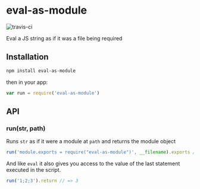 # eval-as-module

![travis-ci](https://travis-ci.org/jkroso/eval-as-module.svg)

Eval a JS string as if it was a file being required

## Installation

```sh
npm install eval-as-module
```

then in your app:

```js
var run = require('eval-as-module')
```

## API

### run(str, path)

Runs `str` as if it were a module at `path` and returns the module object

```js
run('module.exports = require("eval-as-module")', __filename).exports // => run
```

And like `eval` it also gives you access to the value of the last statement executed in the script.

```js
run('1;2;3').return // => 3
```
